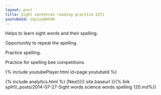 ```yaml
---
layout: post
title: Sight sentences reading practice 1371
youtubeId: nSp1cw6KhO8
---
```

 
 
Helps to learn sight words and their spelling.

Opportunitiy to repeat the spelling. 

Practice spelling. 
 
Practice for spelling bee competitions. 
 
{% include youtubePlayer.html id=page.youtubeId %}
 
 
{% include analytics.html %} 
[Next]({{ site.baseurl }}{% link  split1/_posts/2014-07-27-Sight words science words spelling 120.md%})
 

